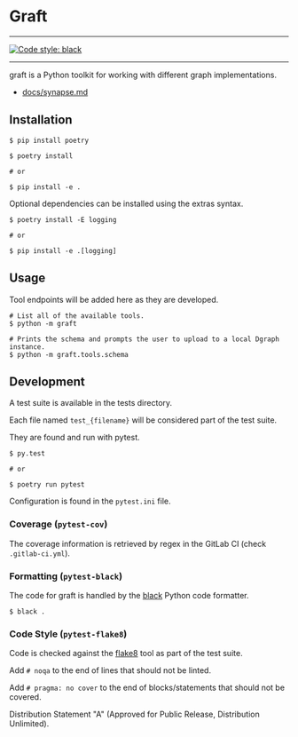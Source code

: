 # Graft

---

[![Code style: black](https://img.shields.io/badge/code%20style-black-000000.svg)](https://github.com/python/black)

---

graft is a Python toolkit for working with different graph implementations.

- [docs/synapse.md](docs/synapse.md)

## Installation
```shell
$ pip install poetry

$ poetry install

# or

$ pip install -e .
```

Optional dependencies can be installed using the extras syntax.
``` shell
$ poetry install -E logging

# or

$ pip install -e .[logging]
```

## Usage
Tool endpoints will be added here as they are developed.

``` shell
# List all of the available tools.
$ python -m graft
```

``` shell
# Prints the schema and prompts the user to upload to a local Dgraph instance.
$ python -m graft.tools.schema
```

## Development
A test suite is available in the tests directory.

Each file named `test_{filename}` will be considered part of the test suite.

They are found and run with pytest.

```shell
$ py.test

# or

$ poetry run pytest
```

Configuration is found in the `pytest.ini` file.

### Coverage (`pytest-cov`)
The coverage information is retrieved by regex in the GitLab CI (check `.gitlab-ci.yml`).

### Formatting (`pytest-black`)
The code for graft is handled by the
[black](https://github.com/python/black) Python code formatter.

``` shell
$ black .
```

### Code Style (`pytest-flake8`)
Code is checked against the [flake8](http://flake8.pycqa.org/en/latest/) tool
as part of the test suite.

Add `# noqa` to the end of lines that should not be linted.

Add `# pragma: no cover` to the end of blocks/statements that should not be covered.

Distribution Statement "A" (Approved for Public Release, Distribution
Unlimited).
